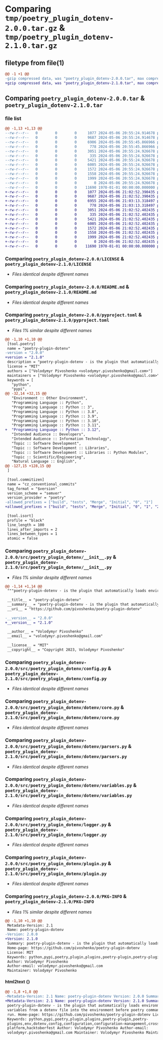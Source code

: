 # Comparing `tmp/poetry_plugin_dotenv-2.0.0.tar.gz` & `tmp/poetry_plugin_dotenv-2.1.0.tar.gz`

## filetype from file(1)

```diff
@@ -1 +1 @@
-gzip compressed data, was "poetry_plugin_dotenv-2.0.0.tar", max compression
+gzip compressed data, was "poetry_plugin_dotenv-2.1.0.tar", max compression
```

## Comparing `poetry_plugin_dotenv-2.0.0.tar` & `poetry_plugin_dotenv-2.1.0.tar`

### file list

```diff
@@ -1,13 +1,13 @@
--rw-r--r--   0        0        0     1077 2024-05-06 20:55:24.914678 poetry_plugin_dotenv-2.0.0/LICENSE
--rw-r--r--   0        0        0     9687 2024-05-06 20:55:24.914678 poetry_plugin_dotenv-2.0.0/README.md
--rw-r--r--   0        0        0     6906 2024-05-06 20:55:45.866966 poetry_plugin_dotenv-2.0.0/pyproject.toml
--rw-r--r--   0        0        0      778 2024-05-06 20:55:45.866966 poetry_plugin_dotenv-2.0.0/src/poetry_plugin_dotenv/__init__.py
--rw-r--r--   0        0        0     3051 2024-05-06 20:55:24.926678 poetry_plugin_dotenv-2.0.0/src/poetry_plugin_dotenv/config.py
--rw-r--r--   0        0        0      335 2024-05-06 20:55:24.926678 poetry_plugin_dotenv-2.0.0/src/poetry_plugin_dotenv/dotenv/__init__.py
--rw-r--r--   0        0        0     5421 2024-05-06 20:55:24.926678 poetry_plugin_dotenv-2.0.0/src/poetry_plugin_dotenv/dotenv/core.py
--rw-r--r--   0        0        0     6005 2024-05-06 20:55:24.926678 poetry_plugin_dotenv-2.0.0/src/poetry_plugin_dotenv/dotenv/parsers.py
--rw-r--r--   0        0        0     1572 2024-05-06 20:55:24.926678 poetry_plugin_dotenv-2.0.0/src/poetry_plugin_dotenv/dotenv/variables.py
--rw-r--r--   0        0        0     1558 2024-05-06 20:55:24.926678 poetry_plugin_dotenv-2.0.0/src/poetry_plugin_dotenv/logger.py
--rw-r--r--   0        0        0     1999 2024-05-06 20:55:24.926678 poetry_plugin_dotenv-2.0.0/src/poetry_plugin_dotenv/plugin.py
--rw-r--r--   0        0        0        0 2024-05-06 20:55:24.926678 poetry_plugin_dotenv-2.0.0/src/poetry_plugin_dotenv/py.typed
--rw-r--r--   0        0        0    11690 1970-01-01 00:00:00.000000 poetry_plugin_dotenv-2.0.0/PKG-INFO
+-rw-r--r--   0        0        0     1077 2024-05-06 21:02:52.390435 poetry_plugin_dotenv-2.1.0/LICENSE
+-rw-r--r--   0        0        0     9687 2024-05-06 21:02:52.390435 poetry_plugin_dotenv-2.1.0/README.md
+-rw-r--r--   0        0        0     6955 2024-05-06 21:03:13.318497 poetry_plugin_dotenv-2.1.0/pyproject.toml
+-rw-r--r--   0        0        0      778 2024-05-06 21:03:13.318497 poetry_plugin_dotenv-2.1.0/src/poetry_plugin_dotenv/__init__.py
+-rw-r--r--   0        0        0     3051 2024-05-06 21:02:52.402435 poetry_plugin_dotenv-2.1.0/src/poetry_plugin_dotenv/config.py
+-rw-r--r--   0        0        0      335 2024-05-06 21:02:52.402435 poetry_plugin_dotenv-2.1.0/src/poetry_plugin_dotenv/dotenv/__init__.py
+-rw-r--r--   0        0        0     5421 2024-05-06 21:02:52.402435 poetry_plugin_dotenv-2.1.0/src/poetry_plugin_dotenv/dotenv/core.py
+-rw-r--r--   0        0        0     6005 2024-05-06 21:02:52.402435 poetry_plugin_dotenv-2.1.0/src/poetry_plugin_dotenv/dotenv/parsers.py
+-rw-r--r--   0        0        0     1572 2024-05-06 21:02:52.402435 poetry_plugin_dotenv-2.1.0/src/poetry_plugin_dotenv/dotenv/variables.py
+-rw-r--r--   0        0        0     1558 2024-05-06 21:02:52.402435 poetry_plugin_dotenv-2.1.0/src/poetry_plugin_dotenv/logger.py
+-rw-r--r--   0        0        0     1999 2024-05-06 21:02:52.402435 poetry_plugin_dotenv-2.1.0/src/poetry_plugin_dotenv/plugin.py
+-rw-r--r--   0        0        0        0 2024-05-06 21:02:52.402435 poetry_plugin_dotenv-2.1.0/src/poetry_plugin_dotenv/py.typed
+-rw-r--r--   0        0        0    11690 1970-01-01 00:00:00.000000 poetry_plugin_dotenv-2.1.0/PKG-INFO
```

### Comparing `poetry_plugin_dotenv-2.0.0/LICENSE` & `poetry_plugin_dotenv-2.1.0/LICENSE`

 * *Files identical despite different names*

### Comparing `poetry_plugin_dotenv-2.0.0/README.md` & `poetry_plugin_dotenv-2.1.0/README.md`

 * *Files identical despite different names*

### Comparing `poetry_plugin_dotenv-2.0.0/pyproject.toml` & `poetry_plugin_dotenv-2.1.0/pyproject.toml`

 * *Files 1% similar despite different names*

```diff
@@ -1,10 +1,10 @@
 [tool.poetry]
 name = "poetry-plugin-dotenv"
-version = "2.0.0"
+version = "2.1.0"
 description = "poetry-plugin-dotenv - is the plugin that automatically loads environment variables from a dotenv file into the environment before poetry commands are run."
 license = "MIT"
 authors = ["Volodymyr Pivoshenko <volodymyr.pivoshenko@gmail.com>"]
 maintainers = ["Volodymyr Pivoshenko <volodymyr.pivoshenko@gmail.com>"]
 keywords = [
   "python",
   "pypi",
@@ -32,14 +32,15 @@
   "Environment :: Other Environment",
   "Programming Language :: Python",
   "Programming Language :: Python :: 3",
   "Programming Language :: Python :: 3.8",
   "Programming Language :: Python :: 3.9",
   "Programming Language :: Python :: 3.10",
   "Programming Language :: Python :: 3.11",
+  "Programming Language :: Python :: 3.12",
   "Intended Audience :: Developers",
   "Intended Audience :: Information Technology",
   "Topic :: Software Development",
   "Topic :: Software Development :: Libraries",
   "Topic :: Software Development :: Libraries :: Python Modules",
   "Topic :: Scientific/Engineering",
   "Natural Language :: English",
@@ -127,15 +128,15 @@
 ]
 
 [tool.commitizen]
 name = "cz_conventional_commits"
 tag_format = "$version"
 version_scheme = "semver"
 version_provider = "poetry"
-allowed_prefixes = ["build", "tests", "Merge", "Initial", "0", "1"]
+allowed_prefixes = ["build", "tests", "Merge", "Initial", "0", "1", "2"]
 
 [tool.isort]
 profile = "black"
 line_length = 100
 lines_after_imports = 2
 lines_between_types = 1
 atomic = false
```

### Comparing `poetry_plugin_dotenv-2.0.0/src/poetry_plugin_dotenv/__init__.py` & `poetry_plugin_dotenv-2.1.0/src/poetry_plugin_dotenv/__init__.py`

 * *Files 1% similar despite different names*

```diff
@@ -1,14 +1,14 @@
 """poetry-plugin-dotenv - is the plugin that automatically loads environment variables from a dotenv file into the environment before poetry commands are run."""
 
 __title__ = "poetry-plugin-dotenv"
 __summary__ = "poetry-plugin-dotenv - is the plugin that automatically loads environment variables from a dotenv file into the environment before poetry commands are run."
 __uri__ = "https://github.com/pivoshenko/poetry-plugin-dotenv"
 
-__version__ = "2.0.0"
+__version__ = "2.1.0"
 
 __author__ = "Volodymyr Pivoshenko"
 __email__ = "volodymyr.pivoshenko@gmail.com"
 
 __license__ = "MIT"
 __copyright__ = "Copyright 2023, Volodymyr Pivoshenko"
```

### Comparing `poetry_plugin_dotenv-2.0.0/src/poetry_plugin_dotenv/config.py` & `poetry_plugin_dotenv-2.1.0/src/poetry_plugin_dotenv/config.py`

 * *Files identical despite different names*

### Comparing `poetry_plugin_dotenv-2.0.0/src/poetry_plugin_dotenv/dotenv/core.py` & `poetry_plugin_dotenv-2.1.0/src/poetry_plugin_dotenv/dotenv/core.py`

 * *Files identical despite different names*

### Comparing `poetry_plugin_dotenv-2.0.0/src/poetry_plugin_dotenv/dotenv/parsers.py` & `poetry_plugin_dotenv-2.1.0/src/poetry_plugin_dotenv/dotenv/parsers.py`

 * *Files identical despite different names*

### Comparing `poetry_plugin_dotenv-2.0.0/src/poetry_plugin_dotenv/dotenv/variables.py` & `poetry_plugin_dotenv-2.1.0/src/poetry_plugin_dotenv/dotenv/variables.py`

 * *Files identical despite different names*

### Comparing `poetry_plugin_dotenv-2.0.0/src/poetry_plugin_dotenv/logger.py` & `poetry_plugin_dotenv-2.1.0/src/poetry_plugin_dotenv/logger.py`

 * *Files identical despite different names*

### Comparing `poetry_plugin_dotenv-2.0.0/src/poetry_plugin_dotenv/plugin.py` & `poetry_plugin_dotenv-2.1.0/src/poetry_plugin_dotenv/plugin.py`

 * *Files identical despite different names*

### Comparing `poetry_plugin_dotenv-2.0.0/PKG-INFO` & `poetry_plugin_dotenv-2.1.0/PKG-INFO`

 * *Files 1% similar despite different names*

```diff
@@ -1,10 +1,10 @@
 Metadata-Version: 2.1
 Name: poetry-plugin-dotenv
-Version: 2.0.0
+Version: 2.1.0
 Summary: poetry-plugin-dotenv - is the plugin that automatically loads environment variables from a dotenv file into the environment before poetry commands are run.
 Home-page: https://github.com/pivoshenko/poetry-plugin-dotenv
 License: MIT
 Keywords: python,pypi,poetry,plugin,plugins,poetry-plugin,poetry-plugins,env,dotenv,config,configuration,configuration-management,cross-platform,hacktoberfest
 Author: Volodymyr Pivoshenko
 Author-email: volodymyr.pivoshenko@gmail.com
 Maintainer: Volodymyr Pivoshenko
```

#### html2text {}

```diff
@@ -1,8 +1,8 @@
-Metadata-Version: 2.1 Name: poetry-plugin-dotenv Version: 2.0.0 Summary:
+Metadata-Version: 2.1 Name: poetry-plugin-dotenv Version: 2.1.0 Summary:
 poetry-plugin-dotenv - is the plugin that automatically loads environment
 variables from a dotenv file into the environment before poetry commands are
 run. Home-page: https://github.com/pivoshenko/poetry-plugin-dotenv License: MIT
 Keywords: python,pypi,poetry,plugin,plugins,poetry-plugin,poetry-
 plugins,env,dotenv,config,configuration,configuration-management,cross-
 platform,hacktoberfest Author: Volodymyr Pivoshenko Author-email:
 volodymyr.pivoshenko@gmail.com Maintainer: Volodymyr Pivoshenko Maintainer-
```


